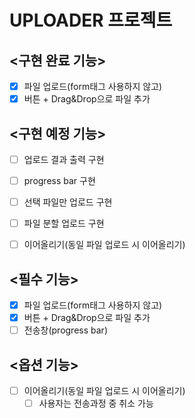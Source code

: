 # UPLOADER 프로젝트

## <구현 완료 기능>
- [x] 파일 업로드(form태그 사용하지 않고)
- [x] 버튼 + Drag&Drop으로 파일 추가

## <구현 예정 기능>
- [ ] 업로드 결과 출력 구현
- [ ] progress bar 구현
- [ ] 선택 파일만 업로드 구현
- [ ] 파일 분할 업로드 구현
- [ ] 이어올리기(동일 파일 업로드 시 이어올리기)


## <필수 기능>
- [x] 파일 업로드(form태그 사용하지 않고)
- [x] 버튼 + Drag&Drop으로 파일 추가
- [ ] 전송창(progress bar)

## <옵션 기능>
- [ ] 이어올리기(동일 파일 업로드 시 이어올리기)
    - [ ] 사용자는 전송과정 중 취소 가능